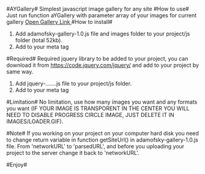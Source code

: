 #AYGallery#
Simplest javascript image gallery for any site
#How to use#
Just run function aYGallery with parameter array of your images for current gallery
<a href="javascript:var imagesArray = [
                           			(getSiteUrl()+'images/image1.jpg'),
									              (getSiteUrl()+'images/image2.jpg'),
									              (getSiteUrl()+'images/image3.jpg')];
									              aYGallery(imagesArray);">
								   Open Gallery Link </a>
#How to install#
1. Add adamofsky-gallery-1.0.js file and images folder to your project/js folder (total 52kb).
2. Add to your meta tag <script type="text/javascript" src="js/adamofsky-gallery-1.0.js"></script>

#Required#
Required jquery library to be added to your project, you can download it from https://code.jquery.com/jquery/ and add to your project by same way.
1. Add jquery-.......js file to your project/js folder.
2. Add to your meta tag <script type="text/javascript" src="js/jquery-.......js"></script>

#Limitation#
No limitation, use how many images you want and any formats you want
(IF YOUR IMAGE IS TRANSPORENT IN THE CENTER YOU WILL NEED TO DISABLE PROGRESS CIRCLE IMAGE, JUST DELETE IT IN IMAGES/LOADER.GIF).

#Note#
If you working on your project on your computer hard disk you need to change return variable in function getSiteUrl() in adamofsky-gallery-1.0.js file.
From 'networkURL' to 'parsedURL', and before you uploading your project to the server change it back to 'networkURL'.

#Enjoy#
